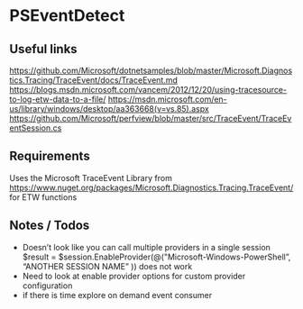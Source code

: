 # PSEventDetect

## Useful links
https://github.com/Microsoft/dotnetsamples/blob/master/Microsoft.Diagnostics.Tracing/TraceEvent/docs/TraceEvent.md
https://blogs.msdn.microsoft.com/vancem/2012/12/20/using-tracesource-to-log-etw-data-to-a-file/
https://msdn.microsoft.com/en-us/library/windows/desktop/aa363668(v=vs.85).aspx
https://github.com/Microsoft/perfview/blob/master/src/TraceEvent/TraceEventSession.cs

## Requirements
Uses the Microsoft TraceEvent Library from https://www.nuget.org/packages/Microsoft.Diagnostics.Tracing.TraceEvent/ for ETW functions


## Notes / Todos

* Doesn’t look like you can call multiple providers in a single session $result = $session.EnableProvider(@("Microsoft-Windows-PowerShell”, “ANOTHER SESSION NAME” )) does not work
* Need to look at enable provider options for custom provider configuration
* if there is time explore on demand event consumer 